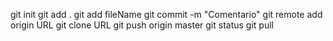 git init
git add .
git add fileName
git commit -m "Comentario"
git remote add origin URL
git clone URL
git push origin master
git status
git pull
